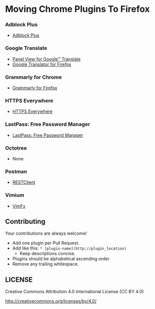 # Moving Chrome Plugins To Firefox

### Adblock Plus
- [Adblock Plus](https://addons.mozilla.org/en-US/firefox/addon/adblock-plus/)

### Google Translate
- [Panel View for Google™ Translate](https://addons.mozilla.org/en-us/firefox/addon/google-keep-1/)
- [Google Translator for Firefox](https://addons.mozilla.org/en-US/firefox/addon/google-translator-for-firefox/)

### Grammarly for Chrome 
- [Grammarly for Firefox](https://addons.mozilla.org/en-US/firefox/addon/grammarly-1/)

### HTTPS Everywhere
- [HTTPS Everywhere](https://addons.mozilla.org/en-US/firefox/addon/https-everywhere/)

### LastPass: Free Password Manager
- [LastPass: Free Password Manager](https://addons.mozilla.org/en-US/firefox/addon/lastpass-password-manager/)

### Octotree
- None

### Postman
- [RESTClient](https://addons.mozilla.org/en-US/firefox/addon/restclient/)

### Vimium
- [VimFx](https://addons.mozilla.org/en-US/firefox/addon/vimfx/)

## Contributing

Your contributions are always welcome!

- Add one plugin per Pull Request.
- Add like this: `* [plugin-name](http://plugin_location)`
    - Keep descriptions concise.
- Plugins should be alphabetical ascending order
- Remove any trailing whitespace.

## LICENSE
Creative Commons Attribution 4.0 International License (CC BY 4.0)

http://creativecommons.org/licenses/by/4.0/
